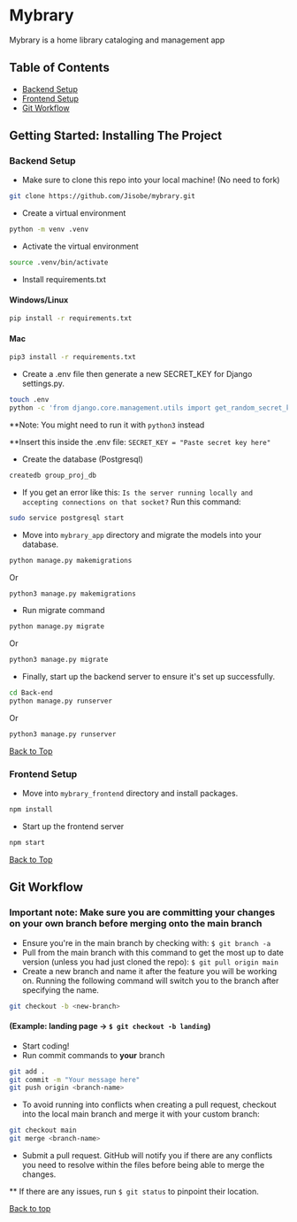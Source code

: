 # Mybrary

Mybrary is a home library cataloging and management app

## Table of Contents

* [Backend Setup](#backend-setup)
* [Frontend Setup](#frontend-setup)
* [Git Workflow](#git-workflow)

## Getting Started: Installing The Project

### **Backend Setup**

* Make sure to clone this repo into your local machine! (No need to fork)

```bash
git clone https://github.com/Jisobe/mybrary.git
```

* Create a virtual environment

```bash
python -m venv .venv
```

* Activate the virtual environment

```bash
source .venv/bin/activate
```

* Install requirements.txt

#### Windows/Linux

```bash
pip install -r requirements.txt
```

#### Mac
  
```bash
pip3 install -r requirements.txt
```

* Create a .env file then generate a new SECRET_KEY for Django settings.py.

```bash
touch .env
python -c 'from django.core.management.utils import get_random_secret_key; print(get_random_secret_key())'
```

**Note: You might need to run it with `python3` instead

**Insert this inside the .env file: `SECRET_KEY = "Paste secret key here"`

* Create the database (Postgresql)

```bash
createdb group_proj_db
```

* If you get an error like this: `Is the server running locally and accepting connections on that socket?` Run this command:

```bash
sudo service postgresql start
```

* Move into `mybrary_app` directory and migrate the models into your database.

```bash
python manage.py makemigrations
```

Or

```bash
python3 manage.py makemigrations
```

* Run migrate command

```bash
python manage.py migrate
```

Or

```bash
python3 manage.py migrate
```

* Finally, start up the backend server to ensure it's set up successfully.

```bash
cd Back-end
python manage.py runserver
```

Or

```bash
python3 manage.py runserver
```

[Back to Top](#mybrary)

### **Frontend Setup**

* Move into `mybrary_frontend` directory and install packages.

```bash
npm install
```

* Start up the frontend server

```bash
npm start
```

[Back to Top](#mybrary)

## Git Workflow

### **Important note:** Make sure you are committing your changes on your own branch before merging onto the main branch

* Ensure you're in the main branch by checking with: `$ git branch -a`
* Pull from the main branch with this command to get the most up to date version (unless you had just cloned the repo): `$ git pull origin main`
* Create a new branch and name it after the feature you will be working on. Running the following command will switch you to the branch after specifying the name.

```bash
git checkout -b <new-branch>
```

#### (Example: landing page -> `$ git checkout -b landing`)

* Start coding!
* Run commit commands to **your** branch

```bash
git add .
git commit -m "Your message here"
git push origin <branch-name>
```

* To avoid running into conflicts when creating a pull request, checkout into the local main branch and merge it with your custom branch:

```bash
git checkout main
git merge <branch-name>
```

* Submit a pull request. GitHub will notify you if there are any conflicts you need to resolve within the files before being able to merge the changes.

** If there are any issues, run `$ git status` to pinpoint their location.

[Back to top](#mybrary)
